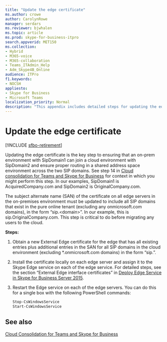 ```yaml
---
title: "Update the edge certificate"
ms.author: crowe
author: CarolynRowe
manager: serdars
ms.reviewer: bjwhalen
ms.topic: article
ms.prod: skype-for-business-itpro
search.appverid: MET150
ms.collection: 
- Hybrid 
- M365-voice
- M365-collaboration
- Teams_ITAdmin_Help
- Adm_Skype4B_Online
audience: ITPro
f1.keywords:
- NOCSH
appliesto:
- Skype for Business 
- Microsoft Teams
localization_priority: Normal
description: "This appendix includes detailed steps for updating the edge certificate as part of cloud consolidation for Teams and Skype for Business."
---
```


# Update the edge certificate

[!INCLUDE [sfbo-retirement](../../Hub/includes/sfbo-retirement.md)]


Updating the edge certificate is the key step to ensuring that an on-prem environment with SipDomain1 can join a cloud environment with SipDomain2 and ensure proper routing in a shared address space environment across the two SIP domains. See step 14 in [Cloud consolidation for Teams and Skype for Business](cloud-consolidation.md) for context in which you might perform this step. In our examples, SipDomain1 is AcquiredCompany.<span>com and SipDomain2 is OriginalCompany.<span>com.

The subject alternate name (SAN) of the certificate on all edge servers in the on-premises environment must be updated to include all SIP domains that exist in the pure online tenant (excluding any onmicrosoft.<span>com domains), in the form “sip.\<domain>”.  In our example, this is sip.OriginalCompany.<span>com. This step is critical to do before migrating any users to the cloud.

**Steps:**

1.	Obtain a new External Edge certificate for the edge that has all existing entries plus additional entries in the SAN for all SIP domains in the cloud environment (excluding *.onmicrosoft.com domains) in the form “sip.<DomainName>”.
2.	Install the certificate locally on each edge server and assign it to the Skype Edge service on each of the edge service.  For detailed steps, see the section “External Edge interface certificates” in [Deploy Edge Service in Skype for Business Server 2015](../../SfbServer/deploy/deploy-edge-server/deploy-edge-servers.md).
3.	Restart the Edge service on each of the edge servers. You can do this for a single box with the following PowerShell commands:

    ```PowerShell
    Stop-CsWindowsService
    Start-CsWindowsService
    ```

## See also

[Cloud Consolidation for Teams and Skype for Business](cloud-consolidation.md)